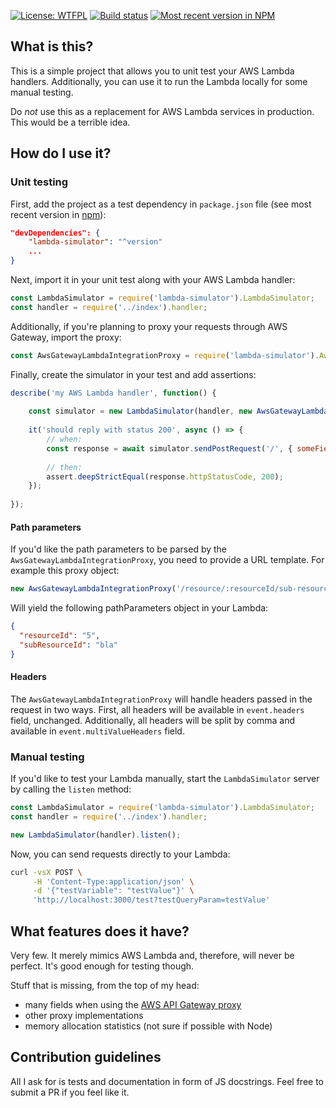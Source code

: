 [![License: WTFPL](https://img.shields.io/badge/License-WTFPL-red.svg)](http://www.wtfpl.net/txt/copying/)
[![Build status](https://travis-ci.org/Jezorko/lambda-simulator.svg?branch=master)](https://travis-ci.org/Jezorko/lambda-simulator)
[![Most recent version in NPM](https://img.shields.io/npm/v/lambda-simulator.svg)](https://www.npmjs.com/package/lambda-simulator)

## What is this?
This is a simple project that allows you to unit test your AWS Lambda handlers.
Additionally, you can use it to run the Lambda locally for some manual testing.

Do *not* use this as a replacement for AWS Lambda services in production.
This would be a terrible idea.

## How do I use it?

### Unit testing
First, add the project as a test dependency in `package.json` file (see most recent version in [npm](https://www.npmjs.com/package/lambda-simulator)):

```json
"devDependencies": {
    "lambda-simulator": "^version"
    ...
}
```

Next, import it in your unit test along with your AWS Lambda handler:

```javascript
const LambdaSimulator = require('lambda-simulator').LambdaSimulator;
const handler = require('../index').handler;
```

Additionally, if you're planning to proxy your requests through AWS Gateway, import the proxy:

```javascript
const AwsGatewayLambdaIntegrationProxy = require('lambda-simulator').AwsGatewayLambdaIntegrationProxy;
```

Finally, create the simulator in your test and add assertions:

```javascript
describe('my AWS Lambda handler', function() {
   
    const simulator = new LambdaSimulator(handler, new AwsGatewayLambdaIntegrationProxy()); // proxy is optional
    
    it('should reply with status 200', async () => {
        // when:
        const response = await simulator.sendPostRequest('/', { someField: 'someValue' }, { someHeader: 'someHeaderValue' });
        
        // then:
        assert.deepStrictEqual(response.httpStatusCode, 200);
    });
    
});
```

#### Path parameters
If you'd like the path parameters to be parsed by the `AwsGatewayLambdaIntegrationProxy`, you need to provide a URL template.
For example this proxy object:

```javascript
new AwsGatewayLambdaIntegrationProxy('/resource/:resourceId/sub-resource/:subResourceId')
```

Will yield the following pathParameters object in your Lambda:

```json
{
  "resourceId": "5",
  "subResourceId": "bla"
}
```

#### Headers
The `AwsGatewayLambdaIntegrationProxy` will handle headers passed in the request in two ways.
First, all headers will be available in `event.headers` field, unchanged.
Additionally, all headers will be split by comma and available in `event.multiValueHeaders` field.

### Manual testing
If you'd like to test your Lambda manually, start the `LambdaSimulator` server by calling the `listen` method:

```javascript
const LambdaSimulator = require('lambda-simulator').LambdaSimulator;
const handler = require('../index').handler;

new LambdaSimulator(handler).listen();
```

Now, you can send requests directly to your Lambda:

```bash
curl -vsX POST \
     -H 'Content-Type:application/json' \
     -d '{"testVariable": "testValue"}' \
     'http://localhost:3000/test?testQueryParam=testValue'
```

## What features does it have?
Very few. It merely mimics AWS Lambda and, therefore, will never be perfect.
It's good enough for testing though.

Stuff that is missing, from the top of my head:
 * many fields when using the [AWS API Gateway proxy](https://docs.aws.amazon.com/apigateway/latest/developerguide/api-gateway-create-api-as-simple-proxy-for-lambda.html)
 * other proxy implementations
 * memory allocation statistics (not sure if possible with Node) 
 
## Contribution guidelines
All I ask for is tests and documentation in form of JS docstrings.
Feel free to submit a PR if you feel like it.
